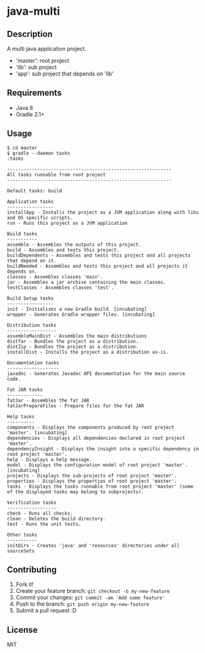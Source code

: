 # java-multi

## Description

A multi java application project.

- 'master': root project
- 'lib': sub project
- 'app': sub project that depends on 'lib'

## Requirements

- Java 8
- Gradle 2.1+

## Usage

```
$ cd master
$ gradle --daemon tasks
:tasks

------------------------------------------------------------
All tasks runnable from root project
------------------------------------------------------------

Default tasks: build

Application tasks
-----------------
installApp - Installs the project as a JVM application along with libs and OS specific scripts.
run - Runs this project as a JVM application

Build tasks
-----------
assemble - Assembles the outputs of this project.
build - Assembles and tests this project.
buildDependents - Assembles and tests this project and all projects that depend on it.
buildNeeded - Assembles and tests this project and all projects it depends on.
classes - Assembles classes 'main'.
jar - Assembles a jar archive containing the main classes.
testClasses - Assembles classes 'test'.

Build Setup tasks
-----------------
init - Initializes a new Gradle build. [incubating]
wrapper - Generates Gradle wrapper files. [incubating]

Distribution tasks
------------------
assembleMainDist - Assembles the main distributions
distTar - Bundles the project as a distribution.
distZip - Bundles the project as a distribution.
installDist - Installs the project as a distribution as-is.

Documentation tasks
-------------------
javadoc - Generates Javadoc API documentation for the main source code.

Fat JAR tasks
-------------
fatJar - Assembles the fat JAR
fatJarPrepareFiles - Prepare files for the fat JAR

Help tasks
----------
components - Displays the components produced by root project 'master'. [incubating]
dependencies - Displays all dependencies declared in root project 'master'.
dependencyInsight - Displays the insight into a specific dependency in root project 'master'.
help - Displays a help message.
model - Displays the configuration model of root project 'master'. [incubating]
projects - Displays the sub-projects of root project 'master'.
properties - Displays the properties of root project 'master'.
tasks - Displays the tasks runnable from root project 'master' (some of the displayed tasks may belong to subprojects).

Verification tasks
------------------
check - Runs all checks.
clean - Deletes the build directory.
test - Runs the unit tests.

Other tasks
-----------
initDirs - Creates 'java' and 'resources' directories under all sourceSets

```

## Contributing

1. Fork it!
2. Create your feature branch: `git checkout -b my-new-feature`
3. Commit your changes: `git commit -am 'Add some feature'`
4. Push to the branch: `git push origin my-new-feature`
5. Submit a pull request :D

## License

MIT
